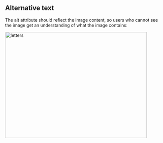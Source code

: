 <!DOCTYPE html>
<html>
<body>

<h2>Alternative text</h2>

<p>The alt attribute should reflect the image content, so users who cannot see the image get an understanding of what the image contains:</p>

<img src="img_unnamed.jpg" alt="letters" width="460" height="345">

</body>
</html>
